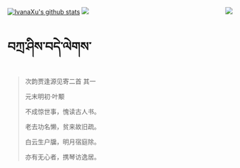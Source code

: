 [![IvanaXu's github stats](https://github-readme-stats.vercel.app/api?username=IvanaXu&show_icons=true&theme=vue-dark)](https://github.com/anuraghazra/github-readme-stats)
<img align="right" src="https://github-readme-stats.vercel.app/api/top-langs/?username=IvanaXu&langs_count=7&theme=graywhite" />
<img src="https://github-readme-stats.vercel.app/api/wakatime?username=IvanaXu&layout=compact&langs_count=6&theme=vue-dark&&custom_title=Programming Times(Jul 29 2021-)" />
# བཀྲ་ཤིས་བདེ་ལེགས་
> 次韵贾逢源见寄二首 其一
>
> 元末明初·叶颙
>
> 不成惊世事，愧读古人书。
> 
> 老去功名懒，贫来故旧疏。
> 
> 白云生户牖，明月宿庭除。
> 
> 亦有无心者，携琴访逸居。